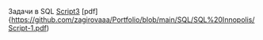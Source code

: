 
Задачи в SQL [Script3](https://github.com/zagirovaaa/Portfolio/blob/main/SQL/SQL%20Innopolis/Script-1.sql) [pdf]{https://github.com/zagirovaaa/Portfolio/blob/main/SQL/SQL%20Innopolis/Script-1.pdf)
